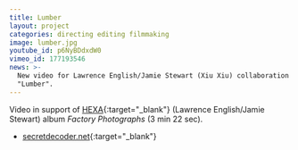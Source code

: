 ```yaml
---
title: Lumber
layout: project
categories: directing editing filmmaking
image: lumber.jpg
youtube_id: p6NyBDdxdW0
vimeo_id: 177193546
news: >-
  New video for Lawrence English/Jamie Stewart (Xiu Xiu) collaboration HEXA,
  "Lumber".
---
```


Video in support of [HEXA]{:target="_blank"} (Lawrence English/Jamie Stewart)
album _Factory Photographs_ (3 min 22 sec).

- [secretdecoder.net](http://www.secretdecoder.net/video/2016/11/09/video-premiere-hexa-lumber/){:target="_blank"}

[hexa]: https://lawrenceenglish.bandcamp.com/album/hexa-factory-photographs
